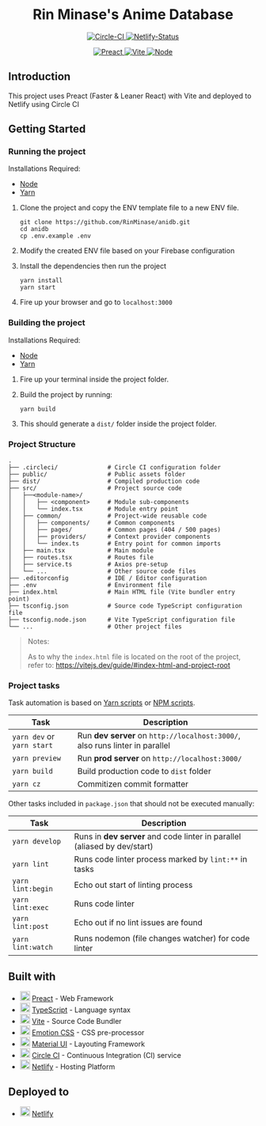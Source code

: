 <h1 align="center"> Rin Minase's Anime Database </h1>

<p align="center">
    <a href="https://circleci.com/gh/RinMinase/anidb">
        <img alt="Circle-CI" src="https://img.shields.io/circleci/build/github/RinMinase/anidb/master.svg?logo=circleci&style=for-the-badge&label=Circle%20CI%20(Build)">
    </a>
    <a href="https://app.netlify.com/sites/anidb/deploys">
        <img alt="Netlify-Status" src="https://img.shields.io/netlify/635b50f7-7b22-4c87-9b6b-7da2c0fb2180?logo=netlify&style=for-the-badge&label=Netlify%20(Domain)">
    </a>
</p>
<p align="center">
    <a href="https://preactjs.com/">
        <img alt="Preact" src="https://img.shields.io/badge/Preact-%5E10.9-673AB8.svg?logo=preact&style=for-the-badge">
    </a>
    <a href="https://vitejs.dev/">
        <img alt="Vite" src="https://img.shields.io/badge/Vite-%5E3.0-646CFF.svg?logo=vite&style=for-the-badge">
    </a>
    <a href="https://nodejs.org">
        <img alt="Node" src="https://img.shields.io/badge/node-%5E16.0%20%7C%7C%20%5E17.0-brightgreen.svg?logo=node.js&logoColor=white&style=for-the-badge">
    </a>
</p>


## Introduction
This project uses Preact (Faster & Leaner React) with Vite and deployed to Netlify using Circle CI


## Getting Started

### Running the project
Installations Required:
- [Node](https://nodejs.org/en/)
- [Yarn](https://yarnpkg.com/latest.msi)

1. Clone the project and copy the ENV template file to a new ENV file.

    ```
    git clone https://github.com/RinMinase/anidb.git
    cd anidb
    cp .env.example .env
    ```

2. Modify the created ENV file based on your Firebase configuration

3. Install the dependencies then run the project

    ```
    yarn install
    yarn start
    ```

4. Fire up your browser and go to `localhost:3000`


### Building the project
Installations Required:
- [Node](https://nodejs.org/en/)
- [Yarn](https://yarnpkg.com/latest.msi)

1. Fire up your terminal inside the project folder.

2. Build the project by running:

    ```
    yarn build
    ```

3. This should generate a `dist/` folder inside the project folder.


### Project Structure
    .
    ├── .circleci/              # Circle CI configuration folder
    ├── public/                 # Public assets folder
    ├── dist/                   # Compiled production code
    ├── src/                    # Project source code
    │   ├──<module-name>/
    │   │   ├── <component>     # Module sub-components
    │   │   └── index.tsx       # Module entry point
    │   ├── common/             # Project-wide reusable code
    │   │   ├── components/     # Common components
    │   │   ├── pages/          # Common pages (404 / 500 pages)
    │   │   ├── providers/      # Context provider components
    │   │   └── index.ts        # Entry point for common imports
    │   ├── main.tsx            # Main module
    │   ├── routes.tsx          # Routes file
    │   ├── service.ts          # Axios pre-setup
    │   └── ...                 # Other source code files
    ├── .editorconfig           # IDE / Editor configuration
    ├── .env                    # Environment file
    ├── index.html              # Main HTML file (Vite bundler entry point)
    ├── tsconfig.json           # Source code TypeScript configuration file
    ├── tsconfig.node.json      # Vite TypeScript configuration file
    └── ...                     # Other project files

> Notes: 
>
> As to why the `index.html` file is located on the root of the project, refer to: https://vitejs.dev/guide/#index-html-and-project-root


### Project tasks

Task automation is based on [Yarn scripts](https://yarnpkg.com/lang/en/docs/cli/run/) or [NPM scripts](https://docs.npmjs.com/misc/scripts).

| Task                       | Description                                                                  |
| -------------------------- | ---------------------------------------------------------------------------- |
| `yarn dev` or `yarn start` | Run **dev server** on `http://localhost:3000/`, also runs linter in parallel |
| `yarn preview`             | Run **prod server** on `http://localhost:3000/`                              |
| `yarn build`               | Build production code to `dist` folder                                       |
| `yarn cz`                  | Commitizen commit formatter                                                  |

Other tasks included in `package.json` that should not be executed manually:

| Task              | Description                                                               |
| ----------------- | ------------------------------------------------------------------------- |
| `yarn develop`    | Runs in **dev server** and code linter in parallel (aliased by dev/start) |
| `yarn lint`       | Runs code linter process marked by `lint:**` in tasks                     |
| `yarn lint:begin` | Echo out start of linting process                                         |
| `yarn lint:exec`  | Runs code linter                                                          |
| `yarn lint:post`  | Echo out if no lint issues are found                                      |
| `yarn lint:watch` | Runs nodemon (file changes watcher) for code linter                       |


## Built with
* <img width=20 height=20 src="https://preactjs.com/favicon.ico"> [Preact](https://preactjs.com/) - Web Framework
* <img width=20 height=20 src="https://www.typescriptlang.org/favicon-32x32.png"> [TypeScript](https://www.typescriptlang.org/) - Language syntax
* <img width=20 height=20 src="https://vitejs.dev/logo.svg"> [Vite](https://vitejs.dev/) - Source Code Bundler
* <img width=20 height=20 src="https://emotion.sh/logo-32x32.png"> [Emotion CSS](https://emotion.sh/) - CSS pre-processor
* <img width=20 height=20 src="https://mui.com/static/favicon.ico"> [Material UI](https://mui.com/) - Layouting Framework
* <img width=20 height=20 src="https://dmmj3mmt94rvw.cloudfront.net/favicon-undefined.ico"> [Circle CI](https://circleci.com/) - Continuous Integration (CI) service
* <img width=20 height=20 src="https://www.netlify.com/img/global/favicon/favicon-32x32.png"> [Netlify](https://netlify.com) - Hosting Platform


## Deployed to
* <img width=20 height=20 src="https://www.netlify.com/img/global/favicon/favicon-32x32.png"> [Netlify](https://anidb.netlify.com)
